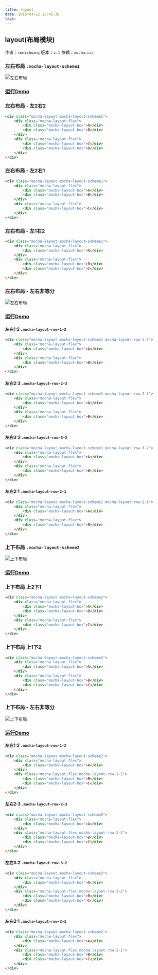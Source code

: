 ```yaml
---
title: layout
date: 2016-04-22 15:45:38
tags:
---
```


## layout(布局模块)
作者：`sonichuang`
版本：`v.1`
依赖：`mocha.css`

### 左右布局 `.mocha-layout-scheme1`
![左右布局](http://game.gtimg.cn/images/js/mocha/images/demo/layout1.png)
### [运行Demo](http://tgideas.github.io/mocha/demo/layout/demo.html "layout(布局模块)")
### 左右布局 - 左2右2
``` html
<div class="mocha-layout mocha-layout-scheme1">
	<div class="mocha-layout-flex">
		<div class="mocha-layout-box">A</div>
		<div class="mocha-layout-box">B</div>
	</div>
	<div class="mocha-layout-flex">
		<div class="mocha-layout-box">C</div>
		<div class="mocha-layout-box">D</div>
	</div>
</div>
```
### 左右布局 - 左2右1
``` html
<div class="mocha-layout mocha-layout-scheme1">
	<div class="mocha-layout-flex">
		<div class="mocha-layout-box">A</div>
		<div class="mocha-layout-box">B</div>
	</div>
	<div class="mocha-layout-flex">
		<div class="mocha-layout-box">C</div>
	</div>
</div>
```
### 左右布局 - 左1右2
``` html
<div class="mocha-layout mocha-layout-scheme1">
	<div class="mocha-layout-flex">
		<div class="mocha-layout-box">A</div>
	</div>
	<div class="mocha-layout-flex">
		<div class="mocha-layout-box">B</div>
		<div class="mocha-layout-box">C</div>
	</div>
</div>
```
### 左右布局 - 左右非等分
![左右布局](http://game.gtimg.cn/images/js/mocha/images/demo/layout2.png)
### [运行Demo](http://tgideas.github.io/mocha/demo/layout/demo.html "layout(布局模块)")

#### 左右1:2 `.mocha-layout-row-1-2`
``` html
<div class="mocha-layout mocha-layout-scheme1 mocha-layout-row-1-2">
	<div class="mocha-layout-flex">
		<div class="mocha-layout-box">A</div>
	</div>
	<div class="mocha-layout-flex">
		<div class="mocha-layout-box">B</div>
	</div>
</div>
```
#### 左右2:3 `.mocha-layout-row-2-3`
``` html
<div class="mocha-layout mocha-layout-scheme1 mocha-layout-row-2-3">
	<div class="mocha-layout-flex">
		<div class="mocha-layout-box">A</div>
	</div>
	<div class="mocha-layout-flex">
		<div class="mocha-layout-box">B</div>
	</div>
</div>
```
#### 左右3:2 `.mocha-layout-row-3-2`
``` html
<div class="mocha-layout mocha-layout-scheme1 mocha-layout-row-3-2">
	<div class="mocha-layout-flex">
		<div class="mocha-layout-box">A</div>
	</div>
	<div class="mocha-layout-flex">
		<div class="mocha-layout-box">B</div>
	</div>
</div>
```
#### 左右2:1 `.mocha-layout-row-2-1`
``` html
<div class="mocha-layout mocha-layout-scheme1 mocha-layout-row-2-1">
	<div class="mocha-layout-flex">
		<div class="mocha-layout-box">A</div>
	</div>
	<div class="mocha-layout-flex">
		<div class="mocha-layout-box">B</div>
	</div>
</div>
```

### 上下布局 `.mocha-layout-scheme2`
![上下布局](http://game.gtimg.cn/images/js/mocha/images/demo/layout3.png)
### [运行Demo](http://tgideas.github.io/mocha/demo/layout/demo.html "layout(布局模块)")
### 上下布局 上2下1
``` html
<div class="mocha-layout mocha-layout-scheme2">
	<div class="mocha-layout-flex">
		<div class="mocha-layout-box">A</div>
		<div class="mocha-layout-box">B</div>
	</div>
	<div class="mocha-layout-flex">
		<div class="mocha-layout-box">C</div>
	</div>
</div>
```
### 上下布局 上1下2
``` html
<div class="mocha-layout mocha-layout-scheme2">
	<div class="mocha-layout-flex">
		<div class="mocha-layout-box">A</div>	
	</div>
	<div class="mocha-layout-flex">
		<div class="mocha-layout-box">B</div>
		<div class="mocha-layout-box">C</div>
	</div>
</div>
```
### 上下布局 - 左右非等分
![上下布局](http://game.gtimg.cn/images/js/mocha/images/demo/layout4.png)
### [运行Demo](http://tgideas.github.io/mocha/demo/layout/demo.html "layout(布局模块)")
#### 左右1:2 `.mocha-layout-row-1-2`
``` html
<div class="mocha-layout mocha-layout-scheme2">
	<div class="mocha-layout-flex">
		<div class="mocha-layout-box">A</div>	
	</div>
	<div class="mocha-layout-flex mocha-layout-row-1-2">
		<div class="mocha-layout-box">B</div>
		<div class="mocha-layout-box">C</div>
	</div>
</div>
```
#### 左右2:3 `.mocha-layout-row-2-3`
``` html
<div class="mocha-layout mocha-layout-scheme2">
	<div class="mocha-layout-flex">
		<div class="mocha-layout-box">A</div>	
	</div>
	<div class="mocha-layout-flex mocha-layout-row-2-3">
		<div class="mocha-layout-box">B</div>
		<div class="mocha-layout-box">C</div>
	</div>
</div>
```
#### 左右3:2 `.mocha-layout-row-3-2`
``` html
<div class="mocha-layout mocha-layout-scheme2">
	<div class="mocha-layout-flex">
		<div class="mocha-layout-box">A</div>	
	</div>
	<div class="mocha-layout-flex mocha-layout-row-3-2">
		<div class="mocha-layout-box">B</div>
		<div class="mocha-layout-box">C</div>
	</div>
</div>
```
#### 左右2:1 `.mocha-layout-row-2-1`
``` html
<div class="mocha-layout mocha-layout-scheme2">
	<div class="mocha-layout-flex">
		<div class="mocha-layout-box">A</div>	
	</div>
	<div class="mocha-layout-flex mocha-layout-row-2-1">
		<div class="mocha-layout-box">B</div>
		<div class="mocha-layout-box">C</div>
	</div>
</div>
```
